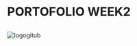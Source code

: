 # PORTOFOLIO WEEK2
##
![logogitub](https://github.com/sharonkisenga/portfolio2/assets/128801550/7c6f2c2b-7323-4d81-ae99-c60bc4c2d831)




